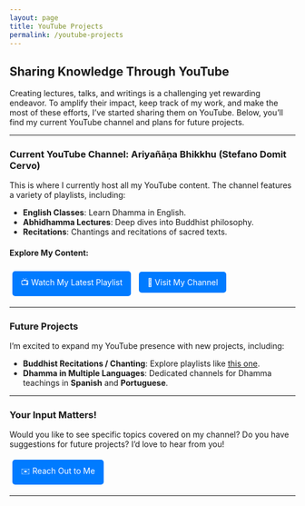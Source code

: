 ```yaml
---
layout: page
title: YouTube Projects
permalink: /youtube-projects
---
```


## Sharing Knowledge Through YouTube

Creating lectures, talks, and writings is a challenging yet rewarding endeavor. To amplify their impact, keep track of my work, and make the most of these efforts, I’ve started sharing them on YouTube. Below, you’ll find my current YouTube channel and plans for future projects.

---

### Current YouTube Channel: **Ariyañāṇa Bhikkhu (Stefano Domit Cervo)**

This is where I currently host all my YouTube content. The channel features a variety of playlists, including:

- **English Classes**: Learn Dhamma in English.
- **Abhidhamma Lectures**: Deep dives into Buddhist philosophy.
- **Recitations**: Chantings and recitations of sacred texts.

#### Explore My Content:
<a href="https://youtube.com/playlist?list=PLXMGw7BI8gLVn_DKTX82nQ2Q0uWdUJpLT&feature=shared" target="_blank" class="btn">📺 Watch My Latest Playlist</a>
<a href="https://youtube.com/@anb_sdc?feature=shared" target="_blank" class="btn">🔗 Visit My Channel</a>

---

### Future Projects

I’m excited to expand my YouTube presence with new projects, including:

- **Buddhist Recitations / Chanting**: Explore playlists like [this one](https://youtube.com/playlist?list=PLXMGw7BI8gLWOvfpN_v_B9NaC6iJ5Zok8&feature=shared).
- **Dhamma in Multiple Languages**: Dedicated channels for Dhamma teachings in **Spanish** and **Portuguese**.

---

### Your Input Matters!

Would you like to see specific topics covered on my channel? Do you have suggestions for future projects? I’d love to hear from you!

<a href="mailto:your-email@example.com" class="btn">✉️ Reach Out to Me</a>

---

<style>
  .btn {
    display: inline-block;
    margin: 5px;
    padding: 10px 15px;
    background-color: #007BFF;
    color: white;
    text-decoration: none;
    border-radius: 5px;
    transition: background-color 0.3s ease;
  }
  .btn:hover {
    background-color: #0056b3;
  }
</style>

